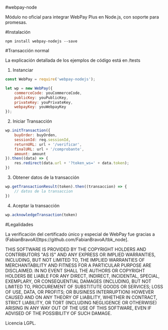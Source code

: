
#webpay-node

Módulo no oficial para integrar WebPay Plus en Node.js, con soporte para promesas.

#Instalación

```
npm install webpay-nodejs --save
```

#Transacción normal

La explicación detallada de los ejemplos de código está en /tests

1.  Instanciar

```js
const WebPay = require('webpay-nodejs');

let wp = new WebPay({
    commerceCode: youCommerceCode,
    publicKey: youPublicKey,
    privateKey: youPrivateKey,
    webpayKey: youWebpayKey
});
```

2. Iniciar Transacción

```js
wp.initTransaction({
    buyOrder: buyOrden,
    sessionId: req.sessionId,
    returnURL: url + '/verificar',
    finalURL: url + '/comprobante',
    amount: amount
}).then((data) => {
    res.redirect(data.url + '?token_ws=' + data.token);
})
```

3. Obtener datos de la transacción

```js
wp.getTransactionResult(token).then((transaccion) => {
    // datos de la transaccion
})
```

4. Aceptar la transacción

```js
wp.acknowledgeTransaction(token)
```

#Legalidades

La verificación del certificado único y especial de WebPay fue gracias a (FabianBravoA)[ttps://github.com/FabianBravoA/tbk_node].

THIS SOFTWARE IS PROVIDED BY THE COPYRIGHT HOLDERS AND CONTRIBUTORS "AS IS" AND ANY EXPRESS OR IMPLIED WARRANTIES, INCLUDING, BUT NOT LIMITED TO, THE IMPLIED WARRANTIES OF MERCHANTABILITY AND FITNESS FOR A PARTICULAR PURPOSE ARE DISCLAIMED. IN NO EVENT SHALL THE AUTHORS OR COPYRIGHT HOLDERS BE LIABLE FOR ANY DIRECT, INDIRECT, INCIDENTAL, SPECIAL, EXEMPLARY, OR CONSEQUENTIAL DAMAGES (INCLUDING, BUT NOT LIMITED TO, PROCUREMENT OF SUBSTITUTE GOODS OR SERVICES; LOSS OF USE, DATA, OR PROFITS; OR BUSINESS INTERRUPTION) HOWEVER CAUSED AND ON ANY THEORY OF LIABILITY, WHETHER IN CONTRACT, STRICT LIABILITY, OR TORT (INCLUDING NEGLIGENCE OR OTHERWISE) ARISING IN ANY WAY OUT OF THE USE OF THIS SOFTWARE, EVEN IF ADVISED OF THE POSSIBILITY OF SUCH DAMAGE.

Licencia LGPL.
